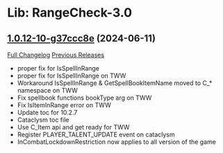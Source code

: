 # Lib: RangeCheck-3.0

## [1.0.12-10-g37ccc8e](https://github.com/WeakAuras/LibRangeCheck-3.0/tree/37ccc8e0570fede210ecd74834694028d4963a9e) (2024-06-11)
[Full Changelog](https://github.com/WeakAuras/LibRangeCheck-3.0/compare/1.0.12...37ccc8e0570fede210ecd74834694028d4963a9e) [Previous Releases](https://github.com/WeakAuras/LibRangeCheck-3.0/releases)

- proper fix for IsSpellInRange  
- proper fix for IsSpellInRange on TWW  
- Workaround IsSpellInRange & GetSpellBookItemName moved to C_* namespace on TWW  
- Fix spellbook functions bookType arg on TWW  
- Fix IsItemInRange error on TWW  
- Update toc for 10.2.7  
- Cataclysm toc file  
- Use C\_Item api and get ready for TWW  
- Register PLAYER\_TALENT\_UPDATE event on cataclysm  
- InCombatLockdownRestriction now applies to all version of the game  
